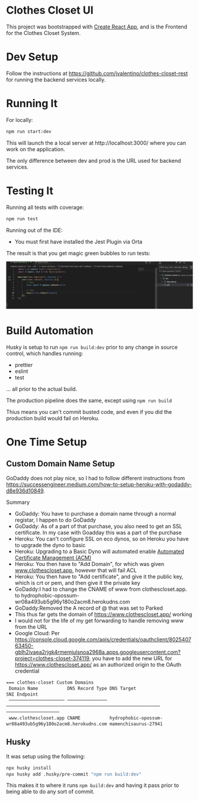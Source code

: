 # Clothes Closet UI

This project was bootstrapped with [Create React App](https://github.com/facebook/create-react-app), and is the Frontend for the Clothes Closet System.

# Dev Setup

Follow the instructions at https://github.com/jvalentino/clothes-closet-rest for running the backend services locally.

# Running It

For locally:

```bash
npm run start:dev
```

This will launch the a local server at http://localhost:3000/ where you can work on the application.

The only difference between dev and prod is the URL used for backend services.

# Testing It

Running all tests with coverage:

```bash
npm run test
```

Running out of the IDE:

- You must first have installed the Jest Plugin via Orta

The result is that you get magic green bubbles to run tests:

![01](wiki/01.png)

# Build Automation

Husky is setup to run `npm run build:dev` prior to any change in source control, which handles running:

- prettier
- eslint
- test

... all prior to the actual build.

The production pipeline does the same, except using `npm run build`

Thius means you can't commit busted code, and even if you did the production build would fail on Heroku.

# One Time Setup

## Custom Domain Name Setup

GoDaddy does not play nice, so I had to follow different instructions from https://successengineer.medium.com/how-to-setup-heroku-with-godaddy-d8e936d10849.

Summary

- GoDaddy: You have to purchase a domain name through a normal registar, I happen to do GoDaddy
- GoDaddy: As of a part of that purchase, you also need to get an SSL certificate. In my case with Goadday this was a part of the purchase
- Heroku: You can't configure SSL on eco dynos, so on Heroku you have to upgrade the dyno to basic
- Heroku: Upgrading to a Basic Dyno will automated enable [Automated Certificate Management (ACM)](https://devcenter.heroku.com/articles/automated-certificate-management) 
- Heroku: You then have to "Add Domain", for which was given www.clothescloset.app, however that will fail ACL
- Heroku: You then have to "Add certificate", and give it the public key, which is crt or pem, and then give it the private key
- GoDaddy:I had to change the CNAME of www from clothescloset.app. to hydrophobic-opossum-wr08a493ub5g96y180o2acm8.herokudns.com
- GoDaddy:Removed the A record of @ that was set to Parked
- This thus far gets the domain of https://www.clothescloset.app/ working
- I would not for the life of my get forwarding to handle removing www from the URL
- Google Cloud: Per https://console.cloud.google.com/apis/credentials/oauthclient/802540763450-gblh2ivaea2rjgk4rmemjulsnoa2968a.apps.googleusercontent.com?project=clothes-closet-374119, you have to add the new URL for https://www.clothescloset.app/ as an authorized origin to the OAuth credential



```
=== clothes-closet Custom Domains
 Domain Name           DNS Record Type DNS Target                                                 SNI Endpoint         
 ───────────────────── ─────────────── ────────────────────────────────────────────────────────── ──────────────────── 
 www.clothescloset.app CNAME           hydrophobic-opossum-wr08a493ub5g96y180o2acm8.herokudns.com mamenchisaurus-27941 
```



## Husky

It was setup using the following:

```bash
npx husky install
npx husky add .husky/pre-commit "npm run build:dev"
```

This makes it to where it runs `npm build:dev` and having it pass prior to being able to do any sort of commit.


